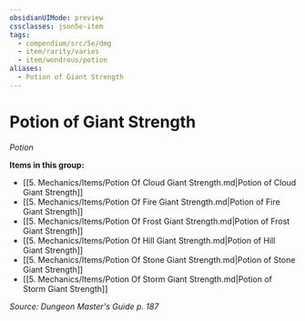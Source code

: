 ```yaml
---
obsidianUIMode: preview
cssclasses: json5e-item
tags:
  - compendium/src/5e/dmg
  - item/rarity/varies
  - item/wondrous/potion
aliases:
  - Potion of Giant Strength
---
```

# Potion of Giant Strength
*Potion*  


**Items in this group:**

- [[5. Mechanics/Items/Potion Of Cloud Giant Strength.md\|Potion of Cloud Giant Strength]]
- [[5. Mechanics/Items/Potion Of Fire Giant Strength.md\|Potion of Fire Giant Strength]]
- [[5. Mechanics/Items/Potion Of Frost Giant Strength.md\|Potion of Frost Giant Strength]]
- [[5. Mechanics/Items/Potion Of Hill Giant Strength.md\|Potion of Hill Giant Strength]]
- [[5. Mechanics/Items/Potion Of Stone Giant Strength.md\|Potion of Stone Giant Strength]]
- [[5. Mechanics/Items/Potion Of Storm Giant Strength.md\|Potion of Storm Giant Strength]]

*Source: Dungeon Master's Guide p. 187*
